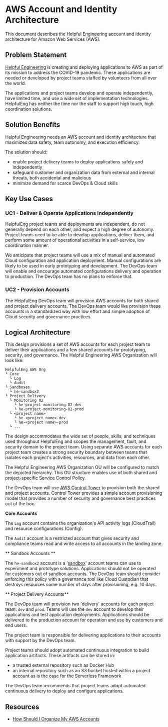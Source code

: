 # AWS Account and Identity Architecture

This document describes the Helpful Engineering account and identity architecture for Amazon Web Services (AWS).

## Problem Statement

[Helpful Engineering](https://helpfulengineering.org) is creating and deploying applications to AWS as part of 
its mission to address the COVID-19 pandemic.  These applications are needed or developed by project teams 
staffed by volunteers from all over the world.

The applications and project teams develop and operate independently, have limited time, and use a wide set of 
implementation technologies.  HelpfulEng has neither the time nor the staff to support high touch, high coordination
solutions.

## Solution Benefits

Helpful Engineering needs an AWS account and identity architecture that maximizes data safety, team autonomy, and
execution efficiency.

The solution should:

* enable project delivery teams to deploy applications safely and independently
* safeguard customer and organization data from external and internal threats, both accidental and malicious
* minimize demand for scarce DevOps & Cloud skills

## Key Use Cases

### UC1 - Deliver & Operate Applications Independently

HelpfulEng project teams and deployments are independent, do not generally depend on each other, and expect a high 
degree of autonomy.  Project teams need to be able to develop applications, deliver them, and perform some amount of 
operational activities in a self-service, low coordination manner.

We anticipate that project teams will use a mix of manual and automated Cloud configuration and application deployment.
Manual configurations are likely to be used in early prototyping and development.  The DevOps team will enable and 
encourage automated configurations delivery and operation to production. The DevOps team has no plans to enforce that.

### UC2 - Provision Accounts

The HelpfulEng DevOps team will provision AWS accounts for both shared and project delivery accounts.  The DevOps team
would like provision these accounts in a standardized way with low effort and simple adoption of Cloud security and
governance practices.

## Logical Architecture

This design provisions a set of AWS accounts for each project team to deliver their applications and a few shared
accounts for prototyping, security, and governance.  The Helpful Engineering AWS Organization will look like: 

```
HelpfulEng AWS Org
└ Core
  └ Log
  └ Audit
└ Sandboxes
  └ he-sandbox2
└ Project Delivery
  └ Monitoring O2
    └ he-project-monitoring-O2-dev
    └ he-project-monitoring-O2-prod
  └ <project name>
    └ he-<project name>-dev
    └ he-<project name>-prod
  └ ...
```

The design accommodates the wide set of people, skills, and techniques used throughout HelpfulEng and scopes the
management, fault, and security domain to the project team.  Using separate AWS accounts for each project team 
creates a strong security boundary between teams that isolates each project's activities, resources, and
data from each other.  

The Helpful Engineering AWS Organization OU will be configured to match the depicted hierarchy.  This OU 
structure enables use of both shared and project-specific Service Control Policy.

The DevOps team will use [AWS Control Tower](https://docs.aws.amazon.com/controltower/latest/userguide/what-is-control-tower.html) 
to provision both the shared and project accounts.  Control Tower provides a simple account provisioning model that
provides a number of security and governance best practices out of the box. 

**Core Accounts**

The `Log` account contains the organization's API activity logs (CloudTrail) and resource configurations (Config).

The `Audit` account is a restricted account that gives security and compliance teams read and write access to all 
accounts in the landing zone.

** Sandbox Accounts **

The `he-sandbox2` account is a '[sandbox](https://chariotsolutions.com/blog/post/building-developer-sandboxes-on-aws/)' 
account teams can use to experiment and prototype solutions.  Applications should not be operated for customers out of 
sandbox  accounts.  The DevOps team should consider enforcing this policy with a governance tool like Cloud Custodian
that destroys resources some number of days after provisioning, e.g. 10 days.

** Project Delivery Accounts**

The DevOps team will provision two 'delivery' accounts for each project team: `dev` and `prod`.  Teams will use the
`dev` account to develop their applications and test application deployments.  Applications should be delivered
to the production account for operation and use by customers and end users.  

The project team is responsible for delivering applications to their accounts with support by the DevOps team.  

Project teams should adopt automated continuous integration to build application artifacts.  These artifacts can be 
stored in:
 
* a trusted external repository such as Docker Hub 
* an internal repository such as an S3 bucket hosted within a project account as is the case for the Serverless Framework

The DevOps team recommends that project teams adopt automated continuous delivery to deploy and configure applications.

## Resources

* [How Should I Organize My AWS Accounts](https://nodramadevops.com/2019/01/how-should-i-organize-my-aws-accounts/)
